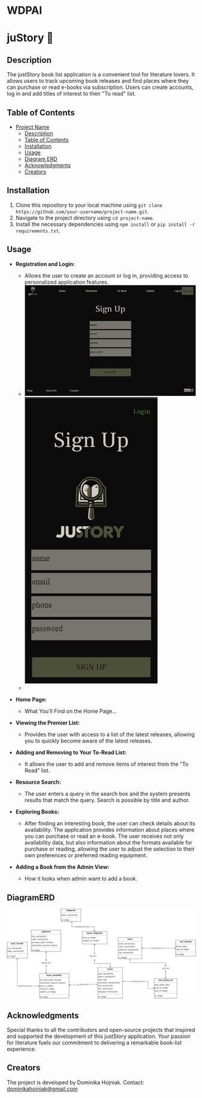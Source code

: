 # WDPAI
# juStory 📖

## Description

The justStory book list application is a convenient tool for literature lovers.
It allows users to track upcoming book releases and find places where they can purchase or read e-books via subscription. Users can create accounts, log in and add titles of interest to their "To read" list.

## Table of Contents

- [Project Name](#juStory)
    - [Description](#description)
    - [Table of Contents](#table-of-contents)
    - [Installation](#installation)
    - [Usage](#usage)
    - [Diagram ERD](#DiagramERD)
    - [Acknowledgments](#acknowledgments)
    - [Creators](#creators)

## Installation

1. Clone this repository to your local machine using `git clone https://github.com/your-username/project-name.git`.
2. Navigate to the project directory using `cd project-name`.
3. Install the necessary dependencies using `npm install` or `pip install -r requirements.txt`.

## Usage
- **Registration and Login:**
    - Allows the user to create an account or log in, providing access to personalized application features.
    - ![registerDesktop](images/RegisterDesktop.png) ![registerMobile](images/RegisterMobile.png)
    -

- **Home Page:**
    - What You'll Find on the Home Page...
- **Viewing the Premier List:**
    - Provides the user with access to a list of the latest releases, allowing you to quickly become aware of the latest releases.
- **Adding and Removing to Your To-Read List:**
    - It allows the user to add and remove items of interest from the "To Read" list.
- **Resource Search:**
    - The user enters a query in the search box and the system presents results that match the query. Search is possible by title and author.
- **Exploring Books:**
    - After finding an interesting book, the user can check details about its availability. The application provides information about places where you can purchase or read an e-book. The user receives not only availability data, but also information about the formats available for purchase or reading, allowing the user to adjust the selection to their own preferences or preferred reading equipment.
- **Adding a Book from the Admin View:**
    - How it looks when admin want to add a book.


## DiagramERD
![ERD Diagram](images/ZTPAI-database.drawio.png)

## Acknowledgments

Special thanks to all the contributors and open-source projects that inspired and supported the development of this justStory application. Your passion for literature fuels our commitment to delivering a remarkable book-list experience.

## Creators
The project is developed by Dominika Hojniak. Contact: dominikahojniak@gmail.com